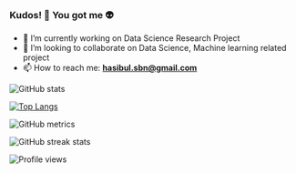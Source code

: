 ### **Kudos!** 🥇 You got me 👽

- 🔭 I’m currently working on Data Science Research Project
- 👯 I’m looking to collaborate on Data Science, Machine learning related project
- 📫 How to reach me: **hasibul.sbn@gmail.com**

![GitHub stats](https://github-readme-stats.vercel.app/api?username=Hasibull&layout=compact&show_icons=true&count_private=true)

[![Top Langs](https://github-readme-stats.vercel.app/api/top-langs/?username=Hasibull)](https://github.com/anuraghazra/github-readme-stats)

![GitHub metrics](https://metrics.lecoq.io/Hasibull)

![GitHub streak stats](https://streak-stats.demolab.com/?user=Hasibull)

![Profile views](https://gpvc.arturio.dev/Hasibull)
